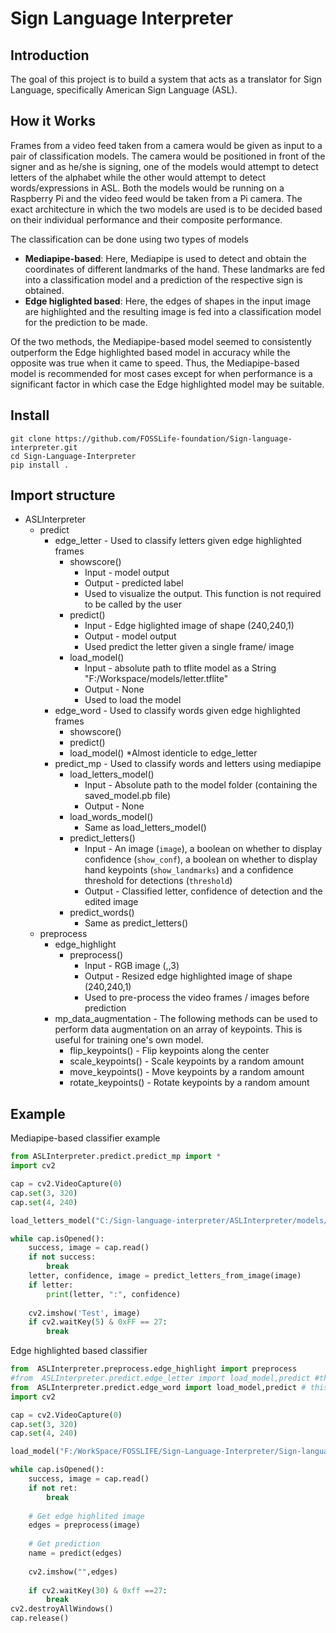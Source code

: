 # Sign Language Interpreter

## Introduction
The goal of this project is to build a system that acts as a translator for Sign Language, specifically American Sign Language (ASL). 

## How it Works
Frames from a video feed taken from a camera would be given as input to a pair of classification models. The camera would be positioned in front of the signer and as he/she is signing, one of the models would attempt to detect letters of the alphabet while the other would attempt to detect words/expressions in ASL. Both the models would be running on a Raspberry Pi and the video feed would be taken from a Pi camera. The exact architecture in which the two models are used is to be decided based on their individual performance and their composite performance.

The classification can be done using two types of models
- <strong>Mediapipe-based</strong>: Here, Mediapipe is used to detect and obtain the coordinates of different landmarks of the hand. These landmarks are fed into a classification model and a prediction of the respective sign is obtained.
- <strong>Edge higlighted based</strong>: Here, the edges of shapes in the input image are highlighted and the resulting image is fed into a classification model for the prediction to be made.

Of the two methods, the Mediapipe-based model seemed to consistently outperform the Edge highlighted based model in accuracy while the opposite was true when it came to speed. Thus, the Mediapipe-based model is recommended for most cases except for when performance is a significant factor in which case the Edge highlighted model may be suitable.

## Install
```console 
git clone https://github.com/FOSSLife-foundation/Sign-language-interpreter.git
cd Sign-Language-Interpreter
pip install .
```

## Import structure
- ASLInterpreter
  - predict
    - edge_letter - Used to classify letters given edge highlighted frames 
      - showscore()
        - Input - model output
        - Output - predicted label
        - Used to visualize the output. This function is not required to be called by the user  
      - predict()
        - Input - Edge higlighted image of shape (240,240,1)
        - Output - model output
        - Used predict the letter given a single frame/ image    
      - load_model()
        - Input - absolute path to tflite model as a String "F:/Workspace/models/letter.tflite"
        - Output - None
        - Used to load the model    
    - edge_word - Used to classify words given edge highlighted frames
      - showscore()
      - predict()
      - load_model()
        *Almost identicle to edge_letter   
    - predict_mp - Used to classify words and letters using mediapipe
      - load_letters_model()
        - Input - Absolute path to the model folder (containing the saved_model.pb file)
        - Output - None
      - load_words_model()
        - Same as load_letters_model()
      - predict_letters()
        - Input - An image (`image`), a boolean on whether to display confidence (`show_conf`), a boolean on whether to display hand keypoints (`show_landmarks`) and a confidence threshold for detections (`threshold`)
        - Output - Classified letter, confidence of detection and the edited image
      - predict_words()
        - Same as predict_letters()
  - preprocess
    - edge_highlight
      - preprocess()
        - Input - RGB image (,,3)
        - Output - Resized edge highlighted image of shape (240,240,1)
        - Used to pre-process the video frames / images before prediction
    - mp_data_augmentation - The following methods can be used to perform data augmentation on an array of keypoints. This is useful for training one's own model.
      - flip_keypoints() - Flip keypoints along the center
      - scale_keypoints() - Scale keypoints by a random amount
      - move_keypoints() - Move keypoints by a random amount
      - rotate_keypoints() - Rotate keypoints by a random amount

## Example
Mediapipe-based classifier example
```python
from ASLInterpreter.predict.predict_mp import *
import cv2

cap = cv2.VideoCapture(0)
cap.set(3, 320)
cap.set(4, 240)

load_letters_model("C:/Sign-language-interpreter/ASLInterpreter/models/model_letters")

while cap.isOpened():
    success, image = cap.read()
    if not success:
        break
    letter, confidence, image = predict_letters_from_image(image)
    if letter:
        print(letter, ":", confidence)
    
    cv2.imshow('Test', image)
    if cv2.waitKey(5) & 0xFF == 27:
        break
```
Edge highlighted based classifier
```python
from  ASLInterpreter.preprocess.edge_highlight import preprocess
#from  ASLInterpreter.predict.edge_letter import load_model,predict #this is for letter prediction
from  ASLInterpreter.predict.edge_word import load_model,predict # this is for word prediction
import cv2

cap = cv2.VideoCapture(0)
cap.set(3, 320)
cap.set(4, 240)

load_model("F:/WorkSpace/FOSSLIFE/Sign-Language-Interpreter/Sign-language-interpreter/ASLInterpreter/models/edge_word.tflite")

while cap.isOpened():
    success, image = cap.read()
    if not ret:
        break
       
    # Get edge highlited image
    edges = preprocess(image)
    
    # Get prediction
    name = predict(edges)
    
    cv2.imshow("",edges)
   
    if cv2.waitKey(30) & 0xff ==27:
        break
cv2.destroyAllWindows()
cap.release()
```

